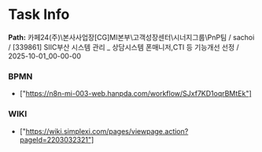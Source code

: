 # Task Info

**Path:** 카페24(주)\본사사업장\[CG]MI본부\고객성장센터\시너지그룹\PnP팀 / sachoi / [339861] SIIC부산 시스템 관리 _ 상담시스템 폰매니저,CTI 등 기능개선 선정 / 2025-10-01_00-00-00

### BPMN
- ["https://n8n-mi-003-web.hanpda.com/workflow/SJxf7KD1oqrBMtEk"]

### WIKI
- ["https://wiki.simplexi.com/pages/viewpage.action?pageId=2203032321"]

